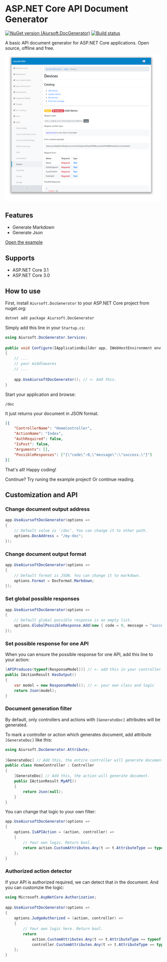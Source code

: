 # ASP.NET Core API Document Generator

[![NuGet version (Aiursoft.DocGenerator)](https://img.shields.io/nuget/v/Aiursoft.DocGenerator.svg?style=flat-square)](https://www.nuget.org/packages/Aiursoft.DocGenerator/)
[![Build status](https://aiursoft.visualstudio.com/Star/_apis/build/status/Infrastructures%20Build)](https://aiursoft.visualstudio.com/Star/_build/latest?definitionId=5)

A basic API document generator for ASP.NET Core applications. Open source, offline and free.

<div align=center>
    <img src="./demo.png">
</div>

## Features

* Generate Markdown
* Generate Json

[Open the example](https://wiki.aiursoft.com/Kahla/Devices.md)

## Supports

* ASP.NET Core 3.1
* ASP.NET Core 3.0

## How to use

First, install `Aiursoft.DocGenerator` to your ASP.NET Core project from nuget.org:

```bash
dotnet add package Aiursoft.DocGenerator
```

Simply add this line in your `Startup.cs`:

```csharp
using Aiursoft.DocGenerator.Services;

public void Configure(IApplicationBuilder app, IWebHostEnvironment env)
{
    // ...
    // your middlewares
    // ...
    
    app.UseAiursoftDocGenerator(); // <- Add this.
}
```

Start your application and browse:

```
/doc
```

It just returns your document in JSON format.

```json
[{
	"ControllerName": "HomeController",
	"ActionName": "Index",
	"AuthRequired": false,
	"IsPost": false,
	"Arguments": [],
	"PossibleResponses": ["{\"code\":0,\"message\":\"success.\"}"]
}]
```

That's all! Happy coding!

Continue? Try runing the example project! Or continue reading.

## Customization and API

### Change document output address

```csharp
app.UseAiursoftDocGenerator(options =>
{
    // Default value is '/doc'. You can change it to other path.
    options.DocAddress = "/my-doc";
});
```

### Change document output format

```csharp
app.UseAiursoftDocGenerator(options =>
{
    // Default format is JSON. You can change it to markdown.
    options.Format = DocFormat.Markdown;
});
```

### Set global possible responses

```csharp
app.UseAiursoftDocGenerator(options =>
{
    // Default global possible response is an empty list.
    options.GlobalPossibleResponse.Add(new { code = 0, message = "success." });
});
```

### Set possible response for one API

When you can ensure the possible response for one API, add this line to your action:

```csharp
[APIProduces(typeof(ResponseModel))] // <- add this in your controller.
public IActionResult HasOutput()
{
    var model = new ResponseModel(); // <- your own class and logic
    return Json(model);
}
```

### Document generation filter

By default, only controllers and actions with `[GenerateDoc]` attributes will be generated.

To mark a controller or action which generates document, add attribute `[GenerateDoc]` like this:

```csharp
using Aiursoft.DocGenerator.Attribute;

[GenerateDoc] // Add this, the entire controller will generate document.
public class HomeController : Controller
{
    [GenerateDoc] // Add this, the action will generate document.
    public IActionResult MyAPI()
    {
        return Json(null);
    }
}
```

You can change that logic to your own filter:

```csharp
app.UseAiursoftDocGenerator(options =>
{
    options.IsAPIAction = (action, controller) =>
    {
        // Your own logic. Return bool.
        return action.CustomAttributes.Any(t => t.AttributeType == typeof(GenerateDoc));
    };
}
```

### Authorized action detector

If your API is authorized required, we can detect that in the document. And you can customzie the logic:

```csharp
using Microsoft.AspNetCore.Authorization;

app.UseAiursoftDocGenerator(options =>
{
    options.JudgeAuthorized = (action, controller) =>
    {
        // Your own logic here. Return bool.
        return
            action.CustomAttributes.Any(t => t.AttributeType == typeof(AuthorizeAttribute)) ||
            controller.CustomAttributes.Any(t => t.AttributeType == typeof(AuthorizeAttribute));
    };
}
```
